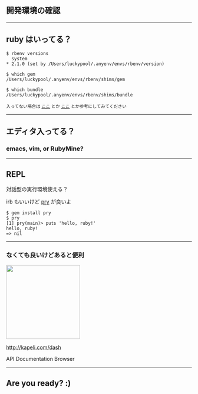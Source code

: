 ## 開発環境の確認

---


## ruby はいってる？

```
$ rbenv versions
  system
* 2.1.0 (set by /Users/luckypool/.anyenv/envs/rbenv/version)

$ which gem
/Users/luckypool/.anyenv/envs/rbenv/shims/gem

$ which bundle
/Users/luckypool/.anyenv/envs/rbenv/shims/bundle
```

<small>入ってない場合は [ここ](http://qiita.com/luckypool/items/f1e756e9d3e9786ad9ea) とか [ここ](https://github.com/luckypool/Brewfile) とか参考にしてみてください</small>

---

## エディタ入ってる？

### emacs, vim, or RubyMine?

---

## REPL

対話型の実行環境使える？

irb もいいけど [pry](http://pryrepl.org/) が良いよ

```
$ gem install pry
$ pry
[1] pry(main)> puts 'hello, ruby!'
hello, ruby!
=> nil
```

---

### なくても良いけどあると便利

<img width="200" src="http://kapeli.com/dash_resources/256.png" alt="">

http://kapeli.com/dash

API Documentation Browser

---

## Are you ready? :)

